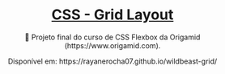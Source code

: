 <h1 align="center"> <a href="https://developer.mozilla.org/pt-BR/docs/Web/CSS/CSS_Grid_Layout/Basic_Concepts_of_Grid_Layout"> CSS - Grid Layout</a>

</h1>

<p align="center">🚀 Projeto final do curso de CSS Flexbox da Origamid (https://www.origamid.com).</p>

<p align="center">Disponível em: https://rayanerocha07.github.io/wildbeast-grid/</p>
